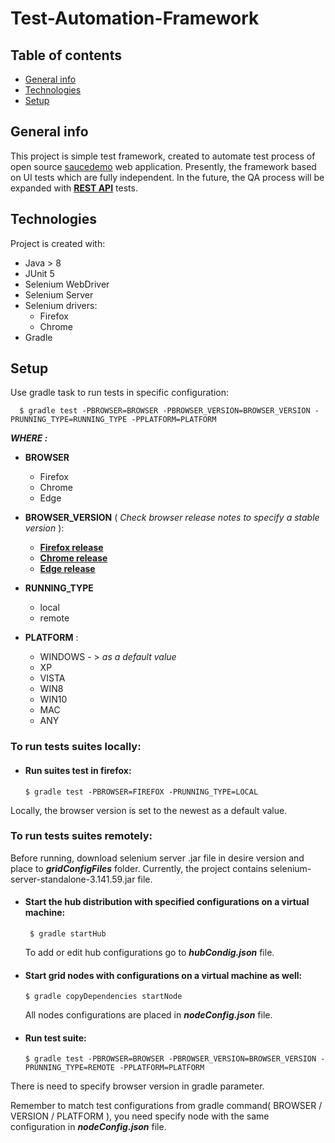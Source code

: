 # Test-Automation-Framework
## Table of contents
* [General info](#general-info)
* [Technologies](#technologies)
* [Setup](#setup)

## General info
This project is simple test framework, created to automate test process of open source [saucedemo](https://www.saucedemo.com/) web application.
Presently, the framework based on UI tests which are fully independent.
In the future, the QA process will be expanded with  **[REST API](https://www.redhat.com/en/topics/api/what-is-a-rest-api)** tests.

## Technologies
Project is created with:
* Java > 8
* JUnit 5
* Selenium WebDriver 
* Selenium Server 
* Selenium drivers:
    * Firefox
    * Chrome
* Gradle 

## Setup
Use gradle task to run tests in specific configuration:

      $ gradle test -PBROWSER=BROWSER -PBROWSER_VERSION=BROWSER_VERSION -PRUNNING_TYPE=RUNNING_TYPE -PPLATFORM=PLATFORM 
***WHERE :***
* **BROWSER** 
  - Firefox 
  - Chrome 
  - Edge


* **BROWSER_VERSION** ( *Check browser release notes to specify a stable version* ):
  - **[Firefox release]("https://www.mozilla.org/en-US/firefox/releases/")**
  - **[Chrome release]("https://www.chromestatus.com/features/schedule")**
  - **[Edge release]("https://docs.microsoft.com/en-us/deployedge/microsoft-edge-relnote-stable-channel")**


* **RUNNING_TYPE**
    - local 
    - remote


* **PLATFORM** :
    - WINDOWS - > *as a default value* 
    - XP 
    - VISTA 
    - WIN8 
    - WIN10 
    - MAC 
    - ANY
### To run tests suites locally:
  
- #### Run suites test in firefox:
      $ gradle test -PBROWSER=FIREFOX -PRUNNING_TYPE=LOCAL

Locally, the browser version is set to the newest as a default value.

### To run tests suites remotely:

Before running, download selenium server .jar file in desire version and place to ***gridConfigFiles*** folder.
Currently, the project contains selenium-server-standalone-3.141.59.jar file.

- #### Start the hub distribution with specified configurations  on a virtual machine:
       $ gradle startHub

  To add or edit hub configurations go to ***hubCondig.json*** file.
  
- #### Start grid nodes with configurations on a virtual machine as well:
      $ gradle copyDependencies startNode 
  All nodes configurations are placed in ***nodeConfig.json*** file.

- #### Run test suite:
      $ gradle test -PBROWSER=BROWSER -PBROWSER_VERSION=BROWSER_VERSION -PRUNNING_TYPE=REMOTE -PPLATFORM=PLATFORM 

There is need to specify browser version in gradle parameter.

Remember to match test configurations from gradle command( BROWSER / VERSION / PLATFORM ), you need specify
node with the same configuration in ***nodeConfig.json*** file.

